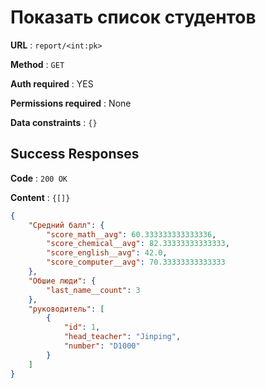 # Показать список студентов

**URL** : `report/<int:pk>`

**Method** : `GET`

**Auth required** : YES

**Permissions required** : None

**Data constraints** : `{}`

## Success Responses

**Code** : `200 OK`

**Content** : `{[]}`

```json
{
    "Средний балл": {
        "score_math__avg": 60.333333333333336,
        "score_chemical__avg": 82.33333333333333,
        "score_english__avg": 42.0,
        "score_computer__avg": 70.33333333333333
    },
    "Обшие люди": {
        "last_name__count": 3
    },
    "руководитель": [
        {
            "id": 1,
            "head_teacher": "Jinping",
            "number": "D1000"
        }
    ]
}
```